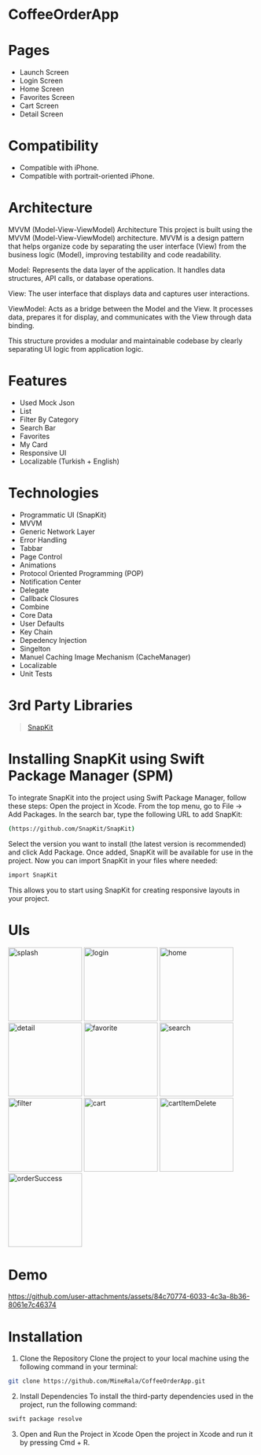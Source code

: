 # CoffeeOrderApp

# Pages
- Launch Screen
- Login Screen
- Home Screen
- Favorites Screen
- Cart Screen
- Detail Screen

# Compatibility
- Compatible with iPhone.
- Compatible with portrait-oriented iPhone.

# Architecture
MVVM (Model-View-ViewModel) Architecture
This project is built using the MVVM (Model-View-ViewModel) architecture. MVVM is a design pattern that helps organize code by separating the user interface (View) from the business logic (Model), improving testability and code readability.

Model: Represents the data layer of the application. It handles data structures, API calls, or database operations.

View: The user interface that displays data and captures user interactions.

ViewModel: Acts as a bridge between the Model and the View. It processes data, prepares it for display, and communicates with the View through data binding.

This structure provides a modular and maintainable codebase by clearly separating UI logic from application logic.

# Features
- Used Mock Json
- List
- Filter By Category
- Search Bar
- Favorites
- My Card
- Responsive UI
- Localizable (Turkish + English)

# Technologies
- Programmatic UI (SnapKit)
- MVVM
- Generic Network Layer
- Error Handling
- Tabbar
- Page Control
- Animations
- Protocol Oriented Programming (POP)
- Notification Center
- Delegate
- Callback Closures
- Combine
- Core Data
- User Defaults
- Key Chain
- Depedency Injection
- Singelton
- Manuel Caching Image Mechanism (CacheManager)
- Localizable
- Unit Tests

# 3rd Party Libraries
> <a href="https://github.com/SnapKit/SnapKit.git">SnapKit</a>

# Installing SnapKit using Swift Package Manager (SPM)
To integrate SnapKit into the project using Swift Package Manager, follow these steps:
Open the project in Xcode.
From the top menu, go to File -> Add Packages.
In the search bar, type the following URL to add SnapKit:
```bash
(https://github.com/SnapKit/SnapKit)
```
Select the version you want to install (the latest version is recommended) and click Add Package.
Once added, SnapKit will be available for use in the project.
Now you can import SnapKit in your files where needed:
```bash
import SnapKit
```
This allows you to start using SnapKit for creating responsive layouts in your project.


# UIs
<img src="https://github.com/user-attachments/assets/9a8636a7-bb55-4726-a6b1-f09b1fa733c3" alt="splash" width="150">
<img src="https://github.com/user-attachments/assets/646d44e2-7d0e-43f1-a952-d330fe52dcc4" alt="login" width="150">
<img src="https://github.com/user-attachments/assets/32147567-7269-4454-b5e2-5a670aea5bbc" alt="home" width="150">
<img src="https://github.com/user-attachments/assets/9d3dd093-d210-43e5-ba31-7ab6d42096b7" alt="detail" width="150">
<img src="https://github.com/user-attachments/assets/ac2bd96e-aa5f-4906-b161-32ccf30ed49b" alt="favorite" width="150">
<img src="https://github.com/user-attachments/assets/462b4548-35e0-4c55-b17b-b8f44901bfb8" alt="search" width="150">
<img src="https://github.com/user-attachments/assets/d147c16b-41c1-41bd-ac17-ac15fc3a14df" alt="filter" width="150">
<img src="https://github.com/user-attachments/assets/4ef82c3e-5e19-4c46-97a3-e88ffa025f81" alt="cart" width="150">
<img src="https://github.com/user-attachments/assets/16d2b69b-72b2-43a5-9b2c-42a18bf2287d" alt="cartItemDelete" width="150">
<img src="https://github.com/user-attachments/assets/4db3068b-84ee-4890-9ac8-44249f1618d4" alt="orderSuccess" width="150">


# Demo
https://github.com/user-attachments/assets/84c70774-6033-4c3a-8b36-8061e7c46374

# Installation
1. Clone the Repository
Clone the project to your local machine using the following command in your terminal:
```bash
git clone https://github.com/MineRala/CoffeeOrderApp.git
```
2. Install Dependencies
To install the third-party dependencies used in the project, run the following command:
```bash
swift package resolve
```
3. Open and Run the Project in Xcode
Open the project in Xcode and run it by pressing Cmd + R.






